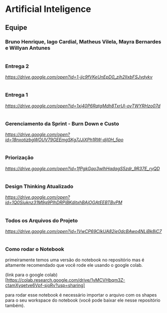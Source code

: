 # Artificial Inteligence

## Equipe

### Bruno Henrique, Iago Cardial, Matheus Vilela, Mayra Bernardes e Willyan Antunes

#

### Entrega 2

_https://drive.google.com/open?id=1-jjc9fVKeUnEpD0_zih2IIxbFSJvdykv_

#

### Entrega 1

_https://drive.google.com/open?id=1xj40P6RqtgMdh8TxrUl-ovTWYRHzo07d_

#

### Gerenciamento da Sprint - Burn Down e Custo

_https://drive.google.com/open?id=18nxotizbgWOUV79GEEmgSKg7JJiXPh1RW-djI0H_5po_

#

### Priorização

_https://drive.google.com/open?id=1fPgkGqo3wlhHqdagS5zdr_9R37E_ryQD_

#

### Design Thinking Atualizado

_https://drive.google.com/open?id=1Q0Siuknz31M9q9PIhDRPiBKditxhBAjOGAtEEBTBvPM_

#

### Todos os Arquivos do Projeto

_https://drive.google.com/open?id=1VwCP69CIkUA82ie0dcBAwo4NLiBk8iC7_

#

### Como rodar o Notebook

primeiramente temos uma versão do notebook no repositório mas é altamente recomendado que você rode ele usando o google colab.

(link para o google colab)[https://colab.research.google.com/drive/1yMCVHbqm3Z-ctamXyqetve6Vpf-sjoRv?usp=sharing]

para rodar esse notebook é necessário importar o arquivo com os shapes para o seu workspace do notebook (você pode baixar ele nesse repositório também).
